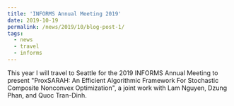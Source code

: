 ```yaml
---
title: 'INFORMS Annual Meeting 2019'
date: 2019-10-19
permalink: /news/2019/10/blog-post-1/
tags:
  - news
  - travel
  - informs
---
```


This year I will travel to Seattle for the 2019 INFORMS Annual Meeting to present "ProxSARAH: An Efficient Algorithmic Framework For Stochastic Composite Nonconvex Optimization", a joint work with Lam Nguyen, Dzung Phan, and Quoc Tran-Dinh.